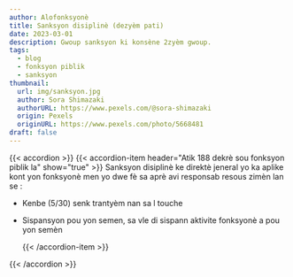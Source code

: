```yaml
---
author: Alofonksyonè
title: Sanksyon disiplinè (dezyèm pati)
date: 2023-03-01
description: Gwoup sanksyon ki konsène 2zyèm gwoup.
tags:
  - blog
  - fonksyon piblik
  - sanksyon 
thumbnail:
  url: img/sanksyon.jpg
  author: Sora Shimazaki
  authorURL: https://www.pexels.com/@sora-shimazaki
  origin: Pexels
  originURL: https://www.pexels.com/photo/5668481
draft: false
---
```


{{< accordion >}}
  {{< accordion-item header="Atik 188 dekrè sou fonksyon piblik la" show="true" >}}
  Sanksyon disiplinè ke direktè jeneral yo ka aplike kont yon fonksyonè men yo dwe fè sa aprè avi responsab resous zimèn lan se :
  - Kenbe (5/30) senk trantyèm nan sa l touche
  - Sispansyon pou yon semen, sa vle di sispann aktivite fonksyonè a pou yon semèn

    {{< /accordion-item >}}
  <!-- {{< accordion-item header="Accordion Item #2" >}}
    This is the third item's accordion body.
  {{< /accordion-item >}} -->
  <!-- {{< accordion-item header="Accordion Item #3" >}}
    This is the third item's accordion body.
  {{< /accordion-item >}} -->
{{< /accordion >}}


